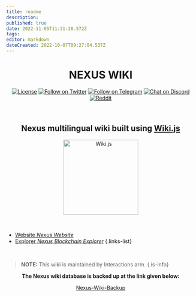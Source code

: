 ```yaml
---
title: readme
description: 
published: true
date: 2022-11-05T11:31:28.572Z
tags: 
editor: markdown
dateCreated: 2022-10-07T09:27:04.537Z
---
```


<div align="center">

# NEXUS WIKI

[![License](https://img.shields.io/badge/license-MIT-blue.svg?style=flat)](https://github.com/requarks/wiki/blob/master/LICENSE)
  [![Follow on Twitter](https://img.shields.io/badge/twitter-%40NexusOfficial-blue.svg?style=flat&logo=twitter&logoColor=white)](https://twitter.com/NexusOfficial) [![Follow on Telegram](https://img.shields.io/badge/telegram-%40NexusOfficial-blue.svg?style=flat&logo=telegram)](https://t.me/NexusOfficial) [![Chat on Discord](https://img.shields.io/badge/discord-join-8D96F6.svg?style=flat&logo=discord&logoColor=white)](https://discord.gg/YZZt8t6Ur5) [![Reddit](https://img.shields.io/badge/reddit-%2Fr%2Fnexus_community-orange?logo=reddit&logoColor=white)](https://www.reddit.com/r/nexus_community/)

&nbsp;
  
## Nexus multilingual wiki built using [Wiki.js](https://js.wiki/)

<img src="https://static.requarks.io/logo/wikijs-full.svg" alt="Wiki.js" width="200" />
  
&nbsp; 
  
</div>

- [Website *Nexus Website*](https://nexus.io)
- [Explorer *Nexus Blockchain Explorer*](https://explorer.nexus.io/)
{.links-list}

&nbsp;
&nbsp; 

>  **NOTE:** This wiki is maintained by Interactions arm.
{.is-info}

<div align="center">

**The Nexus wiki database is backed up at the link given below:**

[Nexus-Wiki-Backup](https://github.com/Interactions-Nexus/Nexus-Wiki)
  
</div>

